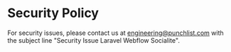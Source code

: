 # Security Policy

For security issues, please contact us at engineering@punchlist.com with the subject line "Security Issue Laravel Webflow Socialite".
